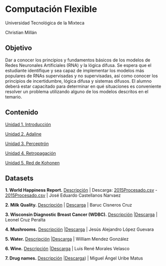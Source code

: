 # Computación Flexible

Universidad Tecnológica de la Mixteca

Christian Millán

## Objetivo

Dar a conocer los principios y fundamentos básicos de los modelos de Redes Neuronales Artificiales (RNA) y la lógica difusa.
Se espera que el estudiante identifique y sea capaz de implementar los modelos más populares de RNAs supervisadas y no supervisadas, así como conocer los principios de incertidumbre, lógica difusa y sistemas difusos.
El alumno deberá estar capacitado para determinar en qué situaciones es conveniente resolver un problema utilizando alguno de los modelos descritos en el temario.

## Contenido

[Unidad 1. Introducción](./L01-intro/README.md)

[Unidad 2. Adaline](./L02-adaline/README.md)

[Unidad 3. Perceptrón](./L03-perceptron/README.md)

[Unidad 4. Retropagación](./L04-backpropagation/README.md)

[Unidad 5. Red de Kohonen](./L05-som/README.md)


## Datasets

**1. World Happiness Report.** [Descripción](./datasets/world_happiness_report/world_happiness_report.pdf)
| Descarga: [2015Procesado.csv](./datasets/world_happiness_report/2015Procesado.csv) - [2015Procesado.csv](./datasets/world_happiness_report/2015Procesado.csv)
| José Eduardo Castellanos Narvaez

**2. Milk Quality.** [Descripción](./datasets/02-milk-quality/milkQuality.md)
| [Descarga](https://www.kaggle.com/datasets/yrohit199/milk-quality)
| Baruc Cisneros Cruz

**3. Wisconsin Diagnostic Breast Cancer (WDBC).** [Descripción](./datasets/03-Wisconsin-Diagnostic-Breast-Cancer/winsconsin-breast-cancer.md)
|[Descarga](./../datasets/03-Wisconsin-Diagnostic-Breast-Cancer/breast-cancer-wisconsin.csv)
| Leonel Cruz Peralta

**4. Mushrooms.** [Descripción](https://github.com/Alejandro2000Lopez/Tarea-2_1-Dataset-Mushroom/blob/main/DataSet%20Mushroom.ipynb)
|[Descarga](https://github.com/Alejandro2000Lopez/Tarea-2_1-Dataset-Mushroom/blob/main/mushrooms.csv)
| Jesús Alejandro López Guevara

**5. Water.** [Descripción](./datasets/05-water/Water%20Datset.md)
|[Descarga](./datasets/05-water/water_potability.csv)
| William Mendez González

**6. Wine.** [Descripción](./datasets/06-wine/06-wine.md)
|[Descarga](https://archive.ics.uci.edu/ml/machine-learning-databases/wine/)
| Luis René Morales Velasco

**7. Drug names.** [Descripción](./07-drug-names/DATASET.md)
|[Descarga](./datasets/07-drug-names/dataset1/))
| Miguel Ángel Uribe Matus
